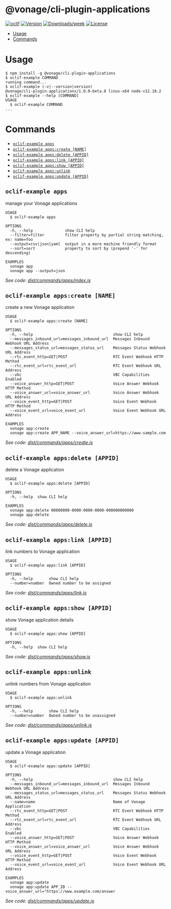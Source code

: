 @vonage/cli-plugin-applications
=======================

[![oclif](https://img.shields.io/badge/cli-oclif-brightgreen.svg)](https://oclif.io)
[![Version](https://img.shields.io/npm/v/@vonage/cli-plugin-applications.svg)](https://npmjs.org/applications/@vonage/cli-plugin-applications)
[![Downloads/week](https://img.shields.io/npm/dw/@vonage/cli-plugin-applications.svg)](https://npmjs.org/applications/@vonage/cli-plugin-applications)
[![License](https://img.shields.io/npm/l/@vonage/cli-plugin-applications.svg)](https://github.com/Vonage/vonage-cli/blob/master/applicationss/applications/applications.json)

<!-- toc -->
* [Usage](#usage)
* [Commands](#commands)
<!-- tocstop -->

# Usage
<!-- usage -->
```sh-session
$ npm install -g @vonage/cli-plugin-applications
$ oclif-example COMMAND
running command...
$ oclif-example (-v|--version|version)
@vonage/cli-plugin-applications/1.0.0-beta.8 linux-x64 node-v12.18.2
$ oclif-example --help [COMMAND]
USAGE
  $ oclif-example COMMAND
...
```
<!-- usagestop -->
# Commands
<!-- commands -->
* [`oclif-example apps`](#oclif-example-apps)
* [`oclif-example apps:create [NAME]`](#oclif-example-appscreate-name)
* [`oclif-example apps:delete [APPID]`](#oclif-example-appsdelete-appid)
* [`oclif-example apps:link [APPID]`](#oclif-example-appslink-appid)
* [`oclif-example apps:show [APPID]`](#oclif-example-appsshow-appid)
* [`oclif-example apps:unlink`](#oclif-example-appsunlink)
* [`oclif-example apps:update [APPID]`](#oclif-example-appsupdate-appid)

## `oclif-example apps`

manage your Vonage applications

```
USAGE
  $ oclif-example apps

OPTIONS
  -h, --help              show CLI help
  --filter=filter         filter property by partial string matching, ex: name=foo
  --output=csv|json|yaml  output in a more machine friendly format
  --sort=sort             property to sort by (prepend '-' for descending)

EXAMPLES
  vonage app
  vonage app --output=json
```

_See code: [dist/commands/apps/index.js](https://github.com/Vonage/vonage-cli/blob/v1.0.0-beta.8/dist/commands/apps/index.js)_

## `oclif-example apps:create [NAME]`

create a new Vonage application

```
USAGE
  $ oclif-example apps:create [NAME]

OPTIONS
  -h, --help                                   show CLI help
  --messages_inbound_url=messages_inbound_url  Messages Inbound Webhook URL Address
  --messages_status_url=messages_status_url    Messages Status Webhook URL Address
  --rtc_event_http=GET|POST                    RTC Event Webhook HTTP Method
  --rtc_event_url=rtc_event_url                RTC Event Webhook URL Address
  --vbc                                        VBC Capabilities Enabled
  --voice_answer_http=GET|POST                 Voice Answer Webhook HTTP Method
  --voice_answer_url=voice_answer_url          Voice Answer Webhook URL Address
  --voice_event_http=GET|POST                  Voice Event Webhook HTTP Method
  --voice_event_url=voice_event_url            Voice Event Webhook URL Address

EXAMPLES
  vonage app:create
  vonage app:create APP_NAME --voice_answer_url=https://www.sample.com
```

_See code: [dist/commands/apps/create.js](https://github.com/Vonage/vonage-cli/blob/v1.0.0-beta.8/dist/commands/apps/create.js)_

## `oclif-example apps:delete [APPID]`

delete a Vonage application

```
USAGE
  $ oclif-example apps:delete [APPID]

OPTIONS
  -h, --help  show CLI help

EXAMPLES
  vonage app:delete 00000000-0000-0000-0000-000000000000
  vonage app:delete
```

_See code: [dist/commands/apps/delete.js](https://github.com/Vonage/vonage-cli/blob/v1.0.0-beta.8/dist/commands/apps/delete.js)_

## `oclif-example apps:link [APPID]`

link numbers to Vonage application

```
USAGE
  $ oclif-example apps:link [APPID]

OPTIONS
  -h, --help       show CLI help
  --number=number  Owned number to be assigned
```

_See code: [dist/commands/apps/link.js](https://github.com/Vonage/vonage-cli/blob/v1.0.0-beta.8/dist/commands/apps/link.js)_

## `oclif-example apps:show [APPID]`

show Vonage application details

```
USAGE
  $ oclif-example apps:show [APPID]

OPTIONS
  -h, --help  show CLI help
```

_See code: [dist/commands/apps/show.js](https://github.com/Vonage/vonage-cli/blob/v1.0.0-beta.8/dist/commands/apps/show.js)_

## `oclif-example apps:unlink`

unlink numbers from Vonage application

```
USAGE
  $ oclif-example apps:unlink

OPTIONS
  -h, --help       show CLI help
  --number=number  Owned number to be unassigned
```

_See code: [dist/commands/apps/unlink.js](https://github.com/Vonage/vonage-cli/blob/v1.0.0-beta.8/dist/commands/apps/unlink.js)_

## `oclif-example apps:update [APPID]`

update a Vonage application

```
USAGE
  $ oclif-example apps:update [APPID]

OPTIONS
  -h, --help                                   show CLI help
  --messages_inbound_url=messages_inbound_url  Messages Inbound Webhook URL Address
  --messages_status_url=messages_status_url    Messages Status Webhook URL Address
  --name=name                                  Name of Vonage Application
  --rtc_event_http=GET|POST                    RTC Event Webhook HTTP Method
  --rtc_event_url=rtc_event_url                RTC Event Webhook URL Address
  --vbc                                        VBC Capabilities Enabled
  --voice_answer_http=GET|POST                 Voice Answer Webhook HTTP Method
  --voice_answer_url=voice_answer_url          Voice Answer Webhook URL Address
  --voice_event_http=GET|POST                  Voice Event Webhook HTTP Method
  --voice_event_url=voice_event_url            Voice Event Webhook URL Address

EXAMPLES
  vonage app:update
  vonage app:update APP_ID --voice_answer_url="https://www.example.com/answer
```

_See code: [dist/commands/apps/update.js](https://github.com/Vonage/vonage-cli/blob/v1.0.0-beta.8/dist/commands/apps/update.js)_
<!-- commandsstop -->
